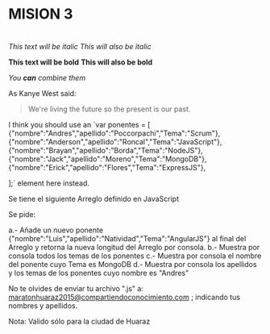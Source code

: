 
# MISION 3 <h1>

*This text will be italic*
_This will also be italic_

**This text will be bold**
__This will also be bold__

*You **can** combine them*

As Kanye West said:

> We're living the future so
> the present is our past.

I think you should use an
`var ponentes = [
                {"nombre":"Andres","apellido":"Poccorpachi","Tema":"Scrum"},
                {"nombre":"Anderson","apellido":"Roncal","Tema":"JavaScript"},
                {"nombre":"Brayan","apellido":"Borda","Tema":"NodeJS"},
                {"nombre":"Jack","apellido":"Moreno","Tema":"MongoDB"},
                {"nombre":"Erick","apellido":"Flores","Tema":"ExpressJS"},
                
                
];` element here instead.

Se tiene el siguiente Arreglo definido en JavaScript



Se pide:

a.- Añade un nuevo ponente {"nombre":"Luis","apellido":"Natividad","Tema":"AngularJS"} al final del Arreglo y retorna la nueva longitud del Arreglo por consola.
b.- Muestra por consola todos los temas de los ponentes
c.- Muestra por consola el nombre del ponente cuyo Tema es MongoDB
d.- Muestra por consola los apellidos y los temas de los ponentes cuyo nombre es "Andres"

No te olvides de enviar tu archivo ".js" a: maratonhuaraz2015@compartiendoconocimiento.com ; indicando tus nombres y apellidos.

Nota: Valido sólo para la ciudad de Huaraz
